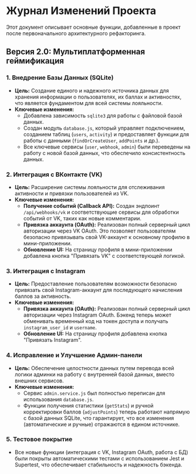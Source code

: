 # Журнал Изменений Проекта

Этот документ описывает основные функции, добавленные в проект после первоначального архитектурного рефакторинга.

## Версия 2.0: Мультиплатформенная геймификация

### 1. Внедрение Базы Данных (SQLite)

- **Цель:** Создание единого и надежного источника данных для хранения информации о пользователях, их баллах и активностях, что является фундаментом для всей системы лояльности.
- **Ключевые изменения:**
    - Добавлена зависимость `sqlite3` для работы с файловой базой данных.
    - Создан модуль `database.js`, который управляет подключением, созданием таблиц (`users`, `activity`) и предоставляет функции для работы с данными (`findOrCreateUser`, `addPoints` и др.).
    - Все ключевые сервисы (`user`, `webhook`, `admin`) были переведены на работу с новой базой данных, что обеспечило консистентность данных.

### 2. Интеграция с ВКонтакте (VK)

- **Цель:** Расширение системы лояльности для отслеживания активности и привязки пользователей из VK.
- **Ключевые изменения:**
    - **Получение событий (Callback API):** Создан эндпоинт `/api/webhooks/vk` и соответствующие сервисы для обработки событий от VK, таких как новые комментарии.
    - **Привязка аккаунта (OAuth):** Реализован полный серверный цикл авторизации через VK OAuth. Это позволяет пользователям безопасно привязывать свой VK-аккаунт к основному профилю в мини-приложении.
    - **Обновление UI:** На страницу профиля в мини-приложении добавлена кнопка "Привязать VK" с соответствующей логикой.

### 3. Интеграция с Instagram

- **Цель:** Предоставление пользователям возможности безопасно привязать свой Instagram-аккаунт для последующего начисления баллов за активность.
- **Ключевые изменения:**
    - **Привязка аккаунта (OAuth):** Реализован полный серверный цикл авторизации через Instagram OAuth. Бэкенд теперь может обменивать временный код на токен доступа и получать `instagram_user_id` и `username`.
    - **Обновление UI:** На страницу профиля добавлена кнопка "Привязать Instagram".

### 4. Исправление и Улучшение Админ-панели

- **Цель:** Обеспечение целостности данных путем перевода всей логики админки на работу с внутренней базой данных, вместо внешних сервисов.
- **Ключевые изменения:**
    - Сервис `admin.service.js` был полностью переписан для использования `database.js`.
    - Функции получения статистики (`getStats`) и ручной корректировки баллов (`adjustPoints`) теперь работают напрямую с базой данных SQLite, что гарантирует, что все изменения (автоматические и ручные) отражаются в едином источнике.

### 5. Тестовое покрытие

- Все новые функции (интеграция с VK, Instagram OAuth, работа с БД) были покрыты автоматическими тестами с использованием Jest и Supertest, что обеспечивает стабильность и надежность бэкенда.
